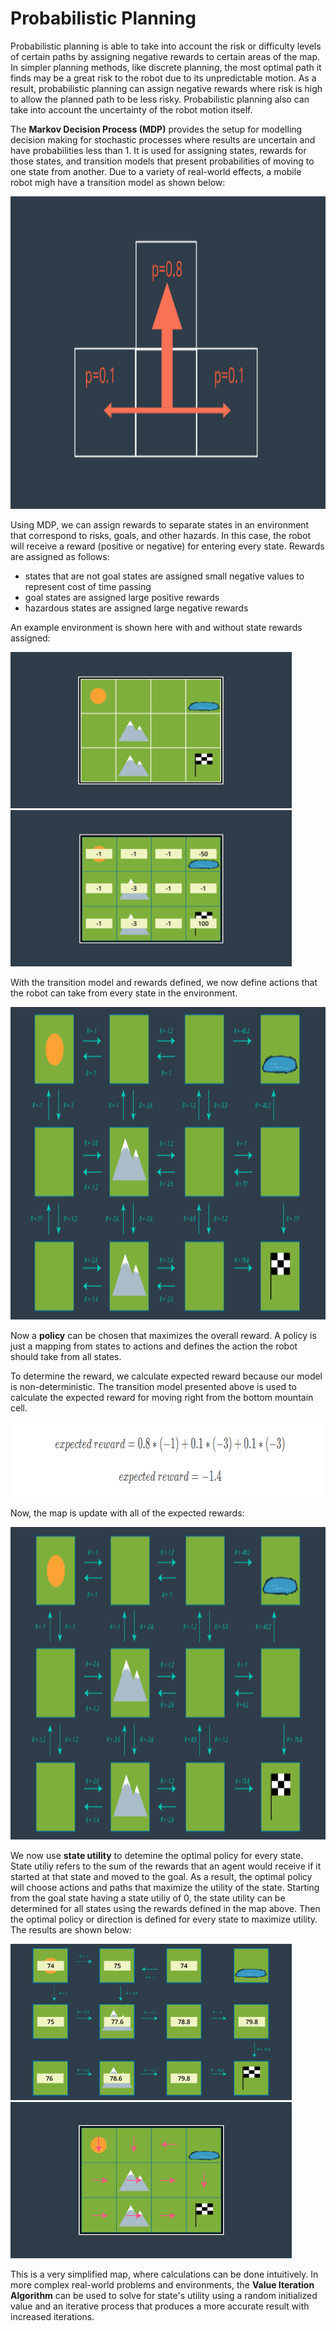 # Probabilistic Planning
Probabilistic planning is able to take into account the risk or difficulty levels of certain paths by assigning negative rewards to certain areas of the map. In simpler planning methods, like discrete planning, the most optimal path it finds may be a great risk to the robot due to its unpredictable motion. As a result, probabilistic planning can assign negative rewards where risk is high to allow the planned path to be less risky. Probabilistic planning also can take into account the uncertainty of the robot motion itself.

The __Markov Decision Process (MDP)__ provides the setup for modelling decision making for stochastic processes where results are uncertain and have probabilities less than 1. It is used for assigning states, rewards for those states, and transition models that present probabilities of moving to one state from another. Due to a variety of real-world effects, a mobile robot migh have a transition model as shown below:

<img src="Images/transitionmodel.png" width="900" height="500">

Using MDP, we can assign rewards to separate states in an environment that correspond to risks, goals, and other hazards. In this case, the robot will receive a reward (positive or negative) for entering every state. Rewards are assigned as follows:

* states that are not goal states are assigned small negative values to represent cost of time passing
* goal states are assigned large positive rewards
* hazardous states are assigned large negative rewards

An example environment is shown here with and without state rewards assigned:

<img src="Images/mapempty.png" width="450" height="250"><img src="Images/mapstates.png" width="450" height="250">

With the transition model and rewards defined, we now define actions that the robot can take from every state in the environment. 

<img src="Images/mapactions.png" width="900" height="500">

Now a __policy__ can be chosen that maximizes the overall reward. A policy is just a mapping from states to actions and defines the action the robot should take from all states.

To determine the reward, we calculate expected reward because our model is non-deterministic. The transition model presented above is used to calculate the expected reward for moving right from the bottom mountain cell.

<img src="Images/rewardcalc.png" width="760" height="120">

Now, the map is update with all of the expected rewards:

<img src="Images/maprewards.png" width="900" height="500">

We now use __state utility__ to detemine the optimal policy for every state. State utiliy refers to the sum of the rewards that an agent would receive if it started at that state and moved to the goal. As a result, the optimal policy will choose actions and paths that maximize the utility of the state. Starting from the goal state having a state utiliy of 0, the state utility can be determined for all states using the rewards defined in the map above. Then the optimal policy or direction is defined for every state to maximize utility. The results are shown below:

<img src="Images/maputility.png" width="450" height="250"><img src="Images/mappolicy.png" width="450" height="250">

This is a very simplified map, where calculations can be done intuitively. In more complex real-world problems and environments, the __Value Iteration Algorithm__ can be used to solve for state's utility using a random initialized value and an iterative process that produces a more accurate result with increased iterations.